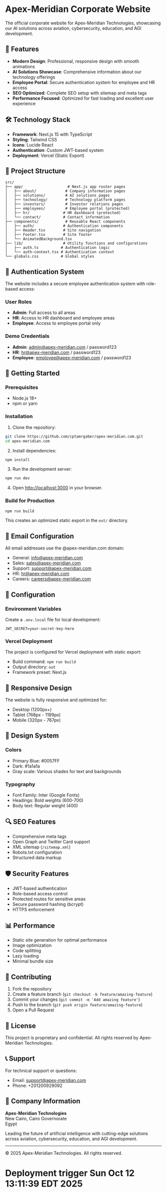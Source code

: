 # Apex-Meridian Corporate Website

The official corporate website for Apex-Meridian Technologies, showcasing our AI solutions across aviation, cybersecurity, education, and AGI development.

## 🚀 Features

- **Modern Design**: Professional, responsive design with smooth animations
- **AI Solutions Showcase**: Comprehensive information about our technology offerings
- **Employee Portal**: Secure authentication system for employee and HR access
- **SEO Optimized**: Complete SEO setup with sitemap and meta tags
- **Performance Focused**: Optimized for fast loading and excellent user experience

## 🛠 Technology Stack

- **Framework**: Next.js 15 with TypeScript
- **Styling**: Tailwind CSS
- **Icons**: Lucide React
- **Authentication**: Custom JWT-based system
- **Deployment**: Vercel (Static Export)

## 📁 Project Structure

```
src/
├── app/                    # Next.js app router pages
│   ├── about/             # Company information pages
│   ├── solutions/         # AI solutions pages
│   ├── technology/        # Technology platform pages
│   ├── investors/         # Investor relations pages
│   ├── employees/         # Employee portal (protected)
│   ├── hr/               # HR dashboard (protected)
│   └── contact/          # Contact information
├── components/            # Reusable React components
│   ├── auth/             # Authentication components
│   ├── Header.tsx        # Site navigation
│   ├── Footer.tsx        # Site footer
│   └── AnimatedBackground.tsx
├── lib/                  # Utility functions and configurations
│   ├── auth.ts          # Authentication logic
│   └── auth-context.tsx # Authentication context
└── globals.css          # Global styles
```

## 🔐 Authentication System

The website includes a secure employee authentication system with role-based access:

### User Roles
- **Admin**: Full access to all areas
- **HR**: Access to HR dashboard and employee areas
- **Employee**: Access to employee portal only

### Demo Credentials
- **Admin**: admin@apex-meridian.com / password123
- **HR**: hr@apex-meridian.com / password123
- **Employee**: employee@apex-meridian.com / password123

## 🚀 Getting Started

### Prerequisites
- Node.js 18+ 
- npm or yarn

### Installation

1. Clone the repository:
```bash
git clone https://github.com/cptamrgaber/apex-meridian.com.git
cd apex-meridian.com
```

2. Install dependencies:
```bash
npm install
```

3. Run the development server:
```bash
npm run dev
```

4. Open [http://localhost:3000](http://localhost:3000) in your browser.

### Build for Production

```bash
npm run build
```

This creates an optimized static export in the `out/` directory.

## 📧 Email Configuration

All email addresses use the @apex-meridian.com domain:
- General: info@apex-meridian.com
- Sales: sales@apex-meridian.com
- Support: support@apex-meridian.com
- HR: hr@apex-meridian.com
- Careers: careers@apex-meridian.com

## 🔧 Configuration

### Environment Variables
Create a `.env.local` file for local development:
```
JWT_SECRET=your-secret-key-here
```

### Vercel Deployment
The project is configured for Vercel deployment with static export:
- Build command: `npm run build`
- Output directory: `out`
- Framework preset: Next.js

## 📱 Responsive Design

The website is fully responsive and optimized for:
- Desktop (1200px+)
- Tablet (768px - 1199px)
- Mobile (320px - 767px)

## 🎨 Design System

### Colors
- Primary Blue: #0057FF
- Dark: #1a1a1a
- Gray scale: Various shades for text and backgrounds

### Typography
- Font Family: Inter (Google Fonts)
- Headings: Bold weights (600-700)
- Body text: Regular weight (400)

## 🔍 SEO Features

- Comprehensive meta tags
- Open Graph and Twitter Card support
- XML sitemap (`/sitemap.xml`)
- Robots.txt configuration
- Structured data markup

## 🛡 Security Features

- JWT-based authentication
- Role-based access control
- Protected routes for sensitive areas
- Secure password hashing (bcrypt)
- HTTPS enforcement

## 📊 Performance

- Static site generation for optimal performance
- Image optimization
- Code splitting
- Lazy loading
- Minimal bundle size

## 🤝 Contributing

1. Fork the repository
2. Create a feature branch (`git checkout -b feature/amazing-feature`)
3. Commit your changes (`git commit -m 'Add amazing feature'`)
4. Push to the branch (`git push origin feature/amazing-feature`)
5. Open a Pull Request

## 📄 License

This project is proprietary and confidential. All rights reserved by Apex-Meridian Technologies.

## 📞 Support

For technical support or questions:
- Email: support@apex-meridian.com
- Phone: +201200929092

## 🏢 Company Information

**Apex-Meridian Technologies**  
New Cairo, Cairo Governorate  
Egypt  

Leading the future of artificial intelligence with cutting-edge solutions across aviation, cybersecurity, education, and AGI development.

---

© 2025 Apex-Meridian Technologies. All rights reserved.
# Deployment trigger Sun Oct 12 13:11:39 EDT 2025

